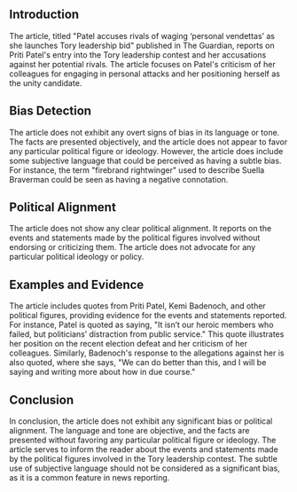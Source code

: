  ## Introduction

The article, titled "Patel accuses rivals of waging ‘personal vendettas’ as she launches Tory leadership bid" published in The Guardian, reports on Priti Patel's entry into the Tory leadership contest and her accusations against her potential rivals. The article focuses on Patel's criticism of her colleagues for engaging in personal attacks and her positioning herself as the unity candidate.

## Bias Detection

The article does not exhibit any overt signs of bias in its language or tone. The facts are presented objectively, and the article does not appear to favor any particular political figure or ideology. However, the article does include some subjective language that could be perceived as having a subtle bias. For instance, the term "firebrand rightwinger" used to describe Suella Braverman could be seen as having a negative connotation.

## Political Alignment

The article does not show any clear political alignment. It reports on the events and statements made by the political figures involved without endorsing or criticizing them. The article does not advocate for any particular political ideology or policy.

## Examples and Evidence

The article includes quotes from Priti Patel, Kemi Badenoch, and other political figures, providing evidence for the events and statements reported. For instance, Patel is quoted as saying, "It isn’t our heroic members who failed, but politicians’ distraction from public service." This quote illustrates her position on the recent election defeat and her criticism of her colleagues. Similarly, Badenoch's response to the allegations against her is also quoted, where she says, "We can do better than this, and I will be saying and writing more about how in due course."

## Conclusion

In conclusion, the article does not exhibit any significant bias or political alignment. The language and tone are objective, and the facts are presented without favoring any particular political figure or ideology. The article serves to inform the reader about the events and statements made by the political figures involved in the Tory leadership contest. The subtle use of subjective language should not be considered as a significant bias, as it is a common feature in news reporting.